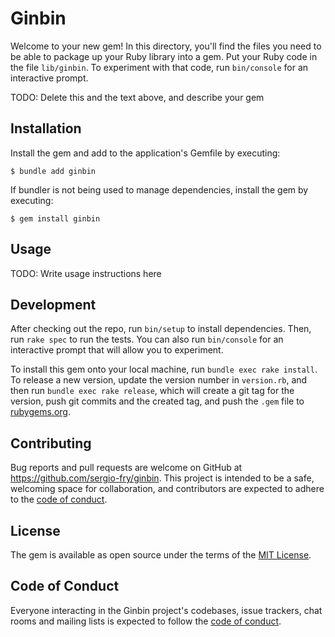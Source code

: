# Ginbin

Welcome to your new gem! In this directory, you'll find the files you need to be able to package up your Ruby library into a gem. Put your Ruby code in the file `lib/ginbin`. To experiment with that code, run `bin/console` for an interactive prompt.

TODO: Delete this and the text above, and describe your gem

## Installation

Install the gem and add to the application's Gemfile by executing:

    $ bundle add ginbin

If bundler is not being used to manage dependencies, install the gem by executing:

    $ gem install ginbin

## Usage

TODO: Write usage instructions here

## Development

After checking out the repo, run `bin/setup` to install dependencies. Then, run `rake spec` to run the tests. You can also run `bin/console` for an interactive prompt that will allow you to experiment.

To install this gem onto your local machine, run `bundle exec rake install`. To release a new version, update the version number in `version.rb`, and then run `bundle exec rake release`, which will create a git tag for the version, push git commits and the created tag, and push the `.gem` file to [rubygems.org](https://rubygems.org).

## Contributing

Bug reports and pull requests are welcome on GitHub at https://github.com/sergio-fry/ginbin. This project is intended to be a safe, welcoming space for collaboration, and contributors are expected to adhere to the [code of conduct](https://github.com/sergio-fry/ginbin/blob/master/CODE_OF_CONDUCT.md).

## License

The gem is available as open source under the terms of the [MIT License](https://opensource.org/licenses/MIT).

## Code of Conduct

Everyone interacting in the Ginbin project's codebases, issue trackers, chat rooms and mailing lists is expected to follow the [code of conduct](https://github.com/sergio-fry/ginbin/blob/master/CODE_OF_CONDUCT.md).
